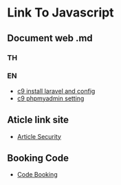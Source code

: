 # Link To Javascript

## Document web .md

### TH


### EN

- [c9 install laravel and config](/server/c9-laravel-install.md)
- [c9 phpmyadmin setting](/server/c9-phpmyadmin-setting.md)

## Aticle link site

- [Article Security](/server/MDArticle.md)

## Booking Code

- [Code Booking](/server/BC.md)
